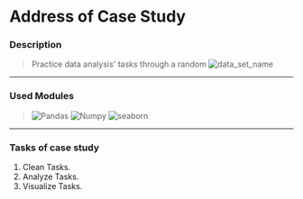 # Address of Case Study
### Description
> Practice data analysis' tasks through a random ![data_set_name]()
----
### Used Modules
> ![Pandas]() ![Numpy]() ![seaborn]()
----
### Tasks of case study
1. Clean Tasks.
2. Analyze Tasks.
3. Visualize Tasks.
